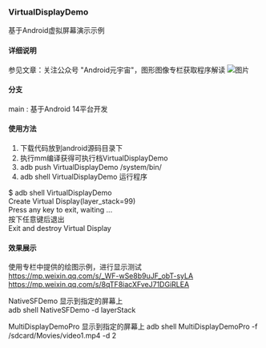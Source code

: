 ### VirtualDisplayDemo
基于Android虚拟屏幕演示示例

#### 详细说明
参见文章：关注公众号 "Android元宇宙"，图形图像专栏获取程序解读
![图片](https://github.com/yrzroger/NativeSFDemo/assets/18068017/e4ddc7ce-cb94-4029-847c-cdabaa5f5dcd)


#### 分支
main : 基于Android 14平台开发 


#### 使用方法
1. 下载代码放到android源码目录下
2. 执行mm编译获得可执行档VirtualDisplayDemo
3. adb push VirtualDisplayDemo /system/bin/
4. adb shell VirtualDisplayDemo 运行程序

$ adb shell VirtualDisplayDemo  
Create Virtual Display(layer_stack=99)  
Press any key to exit, waiting ...  
按下任意键后退出  
Exit and destroy Virtual Display  


#### 效果展示

使用专栏中提供的绘图示例，进行显示测试  
https://mp.weixin.qq.com/s/_WF-wSe8b9uJF_obT-syLA  
https://mp.weixin.qq.com/s/8qTF8iacXFveJ71DGiRLEA  

NativeSFDemo 显示到指定的屏幕上    
adb shell NativeSFDemo -d layerStack  



MultiDisplayDemoPro 显示到指定的屏幕上 
adb shell MultiDisplayDemoPro -f /sdcard/Movies/video1.mp4 -d 2  





